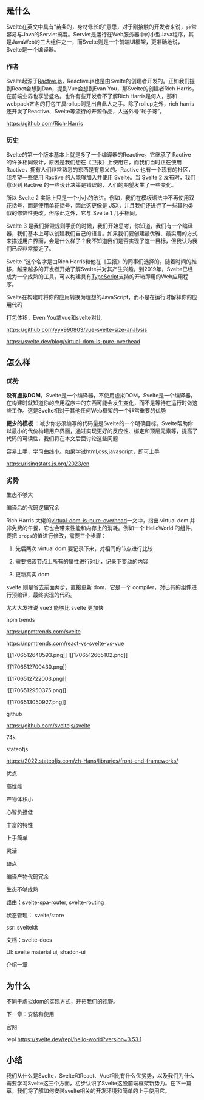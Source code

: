 ## 是什么

Svelte在英文中具有“苗条的，身材修长的”意思，对于刚接触的开发者来说，非常容易与Java的Servlet搞混。Servlet是运行在Web服务器中的小型Java程序，其是JavaWeb的三大组件之一，而Svelte则是一个前端UI框架，更准确地说，Svelte是一个编译器。

### 作者

Svelte起源于[Ractive.js](https://github.com/ractivejs/ractive)，Reactive.js也是由Svelte的创建者开发的。正如我们提到React会想到Dan，提到Vue会想到Evan You，那Svelte的创建者Rich Harris，在前端业界也享誉盛名。也许有些开发者不了解Rich Harris是何人，那和webpack齐名的打包工具rollup则是出自此人之手。除了rollup之外，rich harris还开发了Reactive、Svelte等流行的开源作品，人送外号“轮子哥”。

https://github.com/Rich-Harris

### 历史

Svelte的第一个版本基本上就是多了一个编译器的Reactive。它继承了 Ractive 的许多相同设计，原因是我们想在《卫报》上使用它，而我们当时正在使用 Ractive，拥有人们非常熟悉的东西是有意义的。Ractive 也有一个现有的社区，我希望一些使用 Ractive 的人能够加入并使用 Svelte。当 Svelte 2 发布时，我们意识到 Ractive 的一些设计决策是错误的，人们的期望发生了一些变化。

所以 Svelte 2 实际上只是一个小小的改进。例如，我们在模板语法中不再使用双花括号，而是使用单花括号，因此这更像是 JSX，并且我们还进行了一些其他类似的修饰性更改。但除此之外，它与 Svelte 1 几乎相同。

Svelte 3 是我们撕毁规则手册的时候，我们开始思考，你知道，我们有一个编译器，我们基本上可以创建我们自己的语言。如果我们要创建最优雅、最实用的方式来描述用户界面，会是什么样子？我不知道我们是否实现了这一目标，但我认为我们已经非常接近了。

  

Svelte “这个名字是由Rich Harris和他在《卫报》的同事们选择的。随着时间的推移，越来越多的开发者开始了解Svelte并对其产生兴趣。到2019年，Svelte已经成为一个成熟的工具，可以构建具有[TypeScript](https://www.wbolt.com/go?_=bc24523fcaaHR0cHM6Ly93d3cudHlwZXNjcmlwdGxhbmcub3JnLw%3D%3D)支持的开箱即用的Web应用程序。

Svelte在构建时将你的应用转换为理想的JavaScript，而不是在运行时解释你的应用代码

  

打包体积，Even You拿vue和svelte对比

  https://github.com/yyx990803/vue-svelte-size-analysis
  



  

https://svelte.dev/blog/virtual-dom-is-pure-overhead

  

## 怎么样

  ### 优势

  

**没有虚拟DOM**。Svelte是一个编译器，不使用虚拟DOM，Svelte是一个编译器，在构建时就知道你的应用程序中的东西可能会发生变化，而不是等待在运行时做这些工作。这是Svelte相对于其他任何Web框架的一个非常重要的优势

  

**更少的模板** ：减少你必须编写的代码量是Svelte的一个明确目标。Svelte帮助你以最小的代价构建用户界面，通过实现更好的反应性、绑定和顶层元素等，提高了代码的可读性，我们将在本文后面讨论这些问题

  

容易上手，学习曲线小。如果学过html,css,javascript，即可上手

  
  https://risingstars.js.org/2023/en
  

### 劣势

  

生态不够大

  

编译后的代码逻辑冗余

Rich Harris 大佬的[virtual-dom-is-pure-overhead](https://svelte.dev/blog/virtual-dom-is-pure-overhead)一文中，指出 virtual dom 并非免费的午餐，它也会带来性能和内存上的消耗。例如一个 HelloWorld 的组件，要把 `props`的值进行修改，需要三个步骤：

  

1. 先后两次 virtual dom 要记录下来，对相同的节点进行比较

2. 需要把该节点上所有的属性进行对比，记录下变动的内容

3. 更新真实 dom

  

svelte 则是省去前面两步，直接更新 dom，它是一个 compiler，对已有的组件进行预编译，最终实现的代码。

  

尤大大发推说 vue3 能够比 svelte 更加快

  

npm trends

  

https://npmtrends.com/svelte

  

https://npmtrends.com/react-vs-svelte-vs-vue

  ![[1706512640593.png]]
![[1706512665102.png]]

![[1706512700430.png]]

![[1706512722003.png]]

![[1706512950375.png]]

![[1706513050927.png]]

  

github

  

https://github.com/sveltejs/svelte

  

74k

  

stateofjs


  

https://2022.stateofjs.com/zh-Hans/libraries/front-end-frameworks/



  

优点

  

高性能

  

产物体积小

  

心智负担低

  

丰富的特性

  

上手简单

  

灵活

  

缺点

  

编译产物代码冗余

  

生态不够成熟

  

路由：svelte-spa-router, svelte-routing

  

状态管理： svelte/store

  

ssr: sveltekit

  

文档：svelte-docs

  

UI: svelte material ui, shadcn-ui

  

介绍一章

  

## 为什么

  

不同于虚拟dom的实现方式，开拓我们的视野。

  

下一章：安装和使用

  

官网

  

repl https://svelte.dev/repl/hello-world?version=3.53.1

  

## 小结

  

我们从什么是Svelte，Svelte和React、Vue相比有什么优劣势，以及我们为什么需要学习Svelte这三个方面，初步认识了Svelte这股前端框架新势力。在下一篇章，我们将了解如何安装svelte相关的开发环境和简单的上手使用它。
